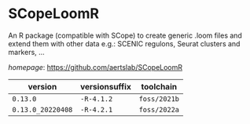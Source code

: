 # SCopeLoomR

An R package (compatible with SCope) to create generic .loom files and extend them with other data e.g.: SCENIC regulons, Seurat clusters and markers, ...

*homepage*: <https://github.com/aertslab/SCopeLoomR>

version | versionsuffix | toolchain
--------|---------------|----------
``0.13.0`` | ``-R-4.1.2`` | ``foss/2021b``
``0.13.0_20220408`` | ``-R-4.2.1`` | ``foss/2022a``
